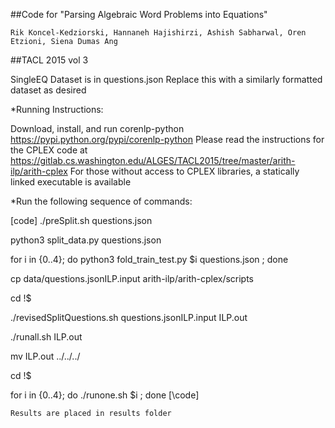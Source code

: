 ##Code for "Parsing Algebraic Word Problems into Equations"

`Rik Koncel-Kedziorski, Hannaneh Hajishirzi, Ashish Sabharwal, Oren Etzioni, Siena Dumas Ang`

##TACL 2015 vol 3



SingleEQ Dataset is in questions.json
Replace this with a similarly formatted dataset as desired


*Running Instructions:

Download, install, and run corenlp-python https://pypi.python.org/pypi/corenlp-python
Please read the instructions for the CPLEX code at https://gitlab.cs.washington.edu/ALGES/TACL2015/tree/master/arith-ilp/arith-cplex
For those without access to CPLEX libraries, a statically linked executable is available

*Run the following sequence of commands:

[code]
./preSplit.sh questions.json

python3 split_data.py questions.json

for i in {0..4}; do python3 fold_train_test.py $i questions.json ; done

cp data/questions.jsonILP.input arith-ilp/arith-cplex/scripts

cd !$

./revisedSplitQuestions.sh questions.jsonILP.input ILP.out

./runall.sh ILP.out

mv ILP.out ../../../

cd !$

for i in {0..4}; do ./runone.sh $i ; done
[\code]


```Results are placed in results folder```



